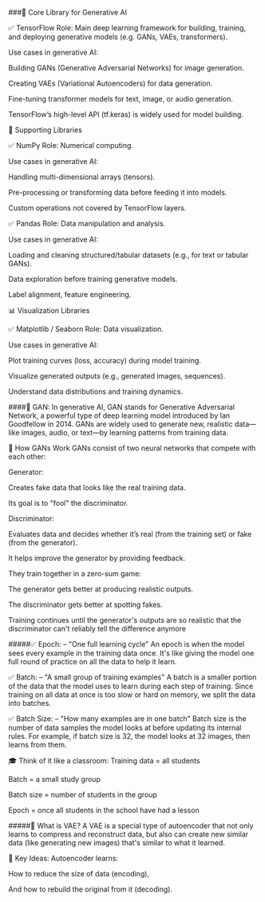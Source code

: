 ###🧠 Core Library for Generative AI

✅ TensorFlow
Role: Main deep learning framework for building, training, and deploying generative models (e.g. GANs, VAEs, transformers).

Use cases in generative AI:

Building GANs (Generative Adversarial Networks) for image generation.

Creating VAEs (Variational Autoencoders) for data generation.

Fine-tuning transformer models for text, image, or audio generation.

TensorFlow’s high-level API (tf.keras) is widely used for model building.

🔢 Supporting Libraries

✅ NumPy
Role: Numerical computing.

Use cases in generative AI:

Handling multi-dimensional arrays (tensors).

Pre-processing or transforming data before feeding it into models.

Custom operations not covered by TensorFlow layers.

✅ Pandas
Role: Data manipulation and analysis.

Use cases in generative AI:

Loading and cleaning structured/tabular datasets (e.g., for text or tabular GANs).

Data exploration before training generative models.

Label alignment, feature engineering.

📊 Visualization Libraries

✅ Matplotlib / Seaborn
Role: Data visualization.

Use cases in generative AI:

Plot training curves (loss, accuracy) during model training.

Visualize generated outputs (e.g., generated images, sequences).

Understand data distributions and training dynamics.

####📌 GAN:
In generative AI, GAN stands for Generative Adversarial Network, a powerful type of deep learning model introduced by Ian Goodfellow in 2014. GANs are widely used to generate new, realistic data—like images, audio, or text—by learning patterns from training data.

🔧 How GANs Work
GANs consist of two neural networks that compete with each other:

Generator:

Creates fake data that looks like the real training data.

Its goal is to "fool" the discriminator.

Discriminator:

Evaluates data and decides whether it’s real (from the training set) or fake (from the generator).

It helps improve the generator by providing feedback.

They train together in a zero-sum game:

The generator gets better at producing realistic outputs.

The discriminator gets better at spotting fakes.

Training continues until the generator's outputs are so realistic that the discriminator can't reliably tell the difference anymore


#####✅ Epoch:
– "One full learning cycle"
An epoch is when the model sees every example in the training data once.
It's like giving the model one full round of practice on all the data to help it learn.

✅ Batch:
– "A small group of training examples"
A batch is a smaller portion of the data that the model uses to learn during each step of training.
Since training on all data at once is too slow or hard on memory, we split the data into batches.

✅ Batch Size:
– "How many examples are in one batch"
Batch size is the number of data samples the model looks at before updating its internal rules.
For example, if batch size is 32, the model looks at 32 images, then learns from them.

🎓 Think of it like a classroom:
Training data = all students

Batch = a small study group

Batch size = number of students in the group

Epoch = once all students in the school have had a lesson

#####🔷 What is VAE?
A VAE is a special type of autoencoder that not only learns to compress and reconstruct data, but also can create new similar data (like generating new images) that's similar to what it learned.

🧠 Key Ideas:
Autoencoder learns:

How to reduce the size of data (encoding),

And how to rebuild the original from it (decoding).




